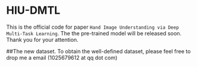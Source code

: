 # HIU-DMTL
This is the official code for paper `Hand Image Understanding via Deep Multi-Task Learning`.
The the pre-trained model will be released soon. 
Thank you for your attention.

##The new dataset.
To obtain the well-defined dataset, please feel free to drop me a email (1025679612 at qq dot com)
